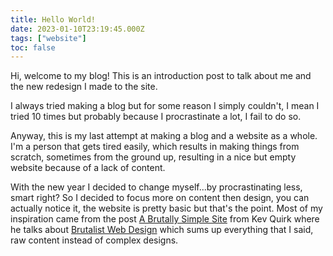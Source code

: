 ```yaml
---
title: Hello World!
date: 2023-01-10T23:19:45.000Z
tags: ["website"]
toc: false
---
```


Hi, welcome to my blog! This is an introduction post to talk about me and the new redesign I made to the site.

I always tried making a blog but for some reason I simply couldn't, I mean I tried 10 times but probably because I procrastinate a lot, I fail to do so.

<!-- cut -->

Anyway, this is my last attempt at making a blog and a website as a whole. I'm a person that gets tired easily, which results in making things from scratch, sometimes from the ground up, resulting in a nice but empty website because of a lack of content.

With the new year I decided to change myself...by procrastinating less, smart right? So I decided to focus more on content then design, you can actually notice it, the website is pretty basic but that's the point. Most of my inspiration came from the post [A Brutally Simple Site](https://kevq.uk/a-brutally-simple-site/) from Kev Quirk where he talks about [Brutalist Web Design](https://brutalist-web.design/) which sums up everything that I said, raw content instead of complex designs.
